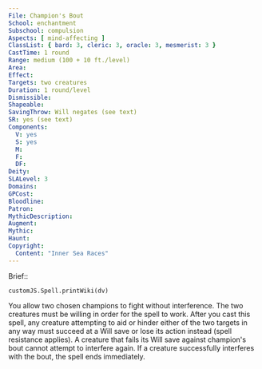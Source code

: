 ```yaml
---
File: Champion's Bout
School: enchantment
Subschool: compulsion
Aspects: [ mind-affecting ]
ClassList: { bard: 3, cleric: 3, oracle: 3, mesmerist: 3 }
CastTime: 1 round
Range: medium (100 + 10 ft./level)
Area: 
Effect: 
Targets: two creatures
Duration: 1 round/level
Dismissible: 
Shapeable: 
SavingThrow: Will negates (see text)
SR: yes (see text)
Components:
  V: yes
  S: yes
  M: 
  F: 
  DF: 
Deity: 
SLALevel: 3
Domains: 
GPCost: 
Bloodline: 
Patron: 
MythicDescription: 
Augment: 
Mythic: 
Haunt: 
Copyright:
  Content: "Inner Sea Races"
---
```

Brief:: 

```dataviewjs
customJS.Spell.printWiki(dv)
```

You allow two chosen champions to fight without interference. The two creatures must be willing in order for the spell to work. After you cast this spell, any creature attempting to aid or hinder either of the two targets in any way must succeed at a Will save or lose its action instead (spell resistance applies). A creature that fails its Will save against champion's bout cannot attempt to interfere again. If a creature successfully interferes with the bout, the spell ends immediately.
